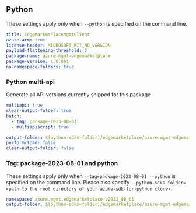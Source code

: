 ## Python

These settings apply only when `--python` is specified on the command line.

```yaml $(python)
title: EdgeMarketPlaceMgmtClient
azure-arm: true
license-header: MICROSOFT_MIT_NO_VERSION
payload-flattening-threshold: 2
package-name: azure-mgmt-edgemarketplace
package-version: 1.0.0b1
no-namespace-folders: true
```

### Python multi-api

Generate all API versions currently shipped for this package

```yaml $(python) && $(multiapi)
multiapi: true
clear-output-folder: true
batch:
  - tag: package-2023-08-01
  - multiapiscript: true
```

``` yaml $(multiapiscript)
output-folder: $(python-sdks-folder)/edgemarketplace/azure-mgmt-edgemarketplace/azure/mgmt/edgemarketplace/
perform-load: false
clear-output-folder: false
```

### Tag: package-2023-08-01 and python

These settings apply only when `--tag=package-2023-08-01 --python` is specified on the command line.
Please also specify `--python-sdks-folder=<path to the root directory of your azure-sdk-for-python clone>`.

``` yaml $(tag) == 'package-2023-08-01' && $(python)
namespace: azure.mgmt.edgemarketplace.v2023_08_01
output-folder: $(python-sdks-folder)/edgemarketplace/azure-mgmt-edgemarketplace/azure/mgmt/edgemarketplace/v2023_08_01
```
